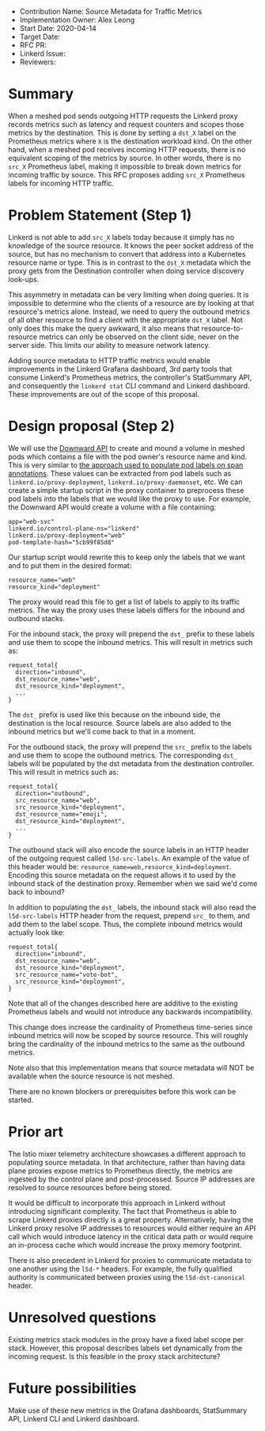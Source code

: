 - Contribution Name: Source Metadata for Traffic Metrics
- Implementation Owner: Alex Leong
- Start Date: 2020-04-14
- Target Date: 
- RFC PR: 
- Linkerd Issue: 
- Reviewers: 

# Summary

[summary]: #summary

When a meshed pod sends outgoing HTTP requests the Linkerd proxy records metrics
such as latency and request counters and scopes those metrics by the
destination.  This is done by setting a `dst_X` label on the Prometheus metrics
where `X` is the destination workload kind.  On the other hand, when a meshed
pod receives incoming HTTP requests, there is no equivalent scoping of the
metrics by source.  In other words, there is no `src_X` Prometheus label, making
it impossible to break down metrics for incoming traffic by source.  This RFC
proposes adding `src_X` Prometheus labels for incoming HTTP traffic.

# Problem Statement (Step 1)

[problem-statement]: #problem-statement

Linkerd is not able to add `src_X` labels today because it simply has no
knowledge of the source resource.  It knows the peer socket address of the
source, but has no mechanism to convert that address into a Kubernetes resource
name or type.  This is in contrast to the `dst_X` metadata which the proxy
gets from the Destination controller when doing service discovery look-ups.

This asymmetry in metadata can be very limiting when doing queries.  It is
impossible to determine who the clients of a resource are by looking at that
resource's metrics alone.  Instead, we need to query the outbound metrics of all
other resource to find a client with the appropriate `dst_X` label.  Not only
does this make the query awkward, it also means that resource-to-resource
metrics can only be observed on the client side, never on the server side.  This
limits our ability to measure network latency.

Adding source metadata to HTTP traffic metrics would enable improvements in the
Linkerd Grafana dashboard, 3rd party tools that consume Linkerd's Prometheus
metrics, the controller's StatSummary API, and consequently the `linkerd stat`
CLI command and Linkerd dashboard.  These improvements are out of the scope of
this proposal.

# Design proposal (Step 2)

[design-proposal]: #design-proposal

We will use the [Downward
API](https://kubernetes.io/docs/tasks/inject-data-application/downward-api-volume-expose-pod-information/#the-downward-api)
to create and mound a volume in meshed pods which contains a file with the pod
owner's resource name and kind.  This is very similar to [the approach used to
populate pod labels on span
annotations](https://github.com/linkerd/linkerd2/pull/4199).  These values can
be extracted from pod labels such as `linkerd.io/proxy-deployment`,
`linkerd.io/proxy-daemonset`, etc.  We can create a simple startup script in the
proxy container to preprocess these pod labels into the labels that we would
like the proxy to use.  For example, the Downward API would create a volume with
a file containing:

```
app="web-svc"
linkerd.io/control-plane-ns="linkerd"
linkerd.io/proxy-deployment="web"
pod-template-hash="5cb99f85d8"
```

Our startup script would rewrite this to keep only the labels that we want and
to put them in the desired format:

```
resource_name="web"
resource_kind="deployment"
```

The proxy would read this file to get a list of labels to apply to its traffic
metrics.  The way the proxy uses these labels differs for the inbound and
outbound stacks.


For the inbound stack, the proxy will prepend the `dst_` prefix to these labels
and use them to scope the inbound metrics.  This will result in metrics such as:

```
request_total{
  direction="inbound",
  dst_resource_name="web",
  dst_resource_kind="deployment",
  ...
}
```

The `dst_` prefix is used like this because on the inbound side, the destination
is the local resource.  Source labels are also added to the inbound metrics but
we'll come back to that in a moment.

For the outbound stack, the proxy will prepend the `src_` prefix to the labels
and use them to scope the outbound metrics.  The corresponding `dst_` labels
will be populated by the dst metadata from the destination controller.  This
will result in metrics such as:

```
request_total{
  direction="outbound",
  src_resource_name="web",
  src_resource_kind="deployment",
  dst_resource_name="emoji",
  dst_resource_kind="deployment",
  ...
}
```

The outbound stack will also encode the source labels in an HTTP header of the
outgoing request called `l5d-src-labels`.  An example of the value of this
header would be: `resource_name=web,resource_kind=deployment`.  Encoding this
source metadata on the request allows it to used by the inbound stack of the
destination proxy.  Remember when we said we'd come back to inbound?

In addition to populating the `dst_` labels, the inbound stack will also read
the `l5d-src-labels` HTTP header from the request, prepend `src_` to them, and
add them to the label scope.  Thus, the complete inbound metrics would actually
look like:


```
request_total{
  direction="inbound",
  dst_resource_name="web",
  dst_resource_kind="deployment",
  src_resource_name="vote-bot",
  src_resource_kind="deployment",
}
```

Note that all of the changes described here are additive to the existing
Prometheus labels and would not introduce any backwards incompatibility.

This change does increase the cardinality of Prometheus time-series since
inbound metrics will now be scoped by source resource.  This will roughly bring
the cardinality of the inbound metrics to the same as the outbound metrics.

Note also that this implementation means that source metadata will NOT be
available when the source resource is not meshed.

There are no known blockers or prerequisites before this work can be started.

# Prior art

[prior-art]: #prior-art

The Istio mixer telemetry architecture showcases a different approach to
populating source metadata.  In that architecture, rather than having data plane
proxies expose metrics to Prometheus directly, the metrics are ingested by the
control plane and post-processed.  Source IP addresses are resolved to source
resources before being stored.

It would be difficult to incorporate this approach in Linkerd without
introducing significant complexity.  The fact that Prometheus is able to scrape
Linkerd proxies directly is a great property.  Alternatively, having the Linkerd
proxy resolve IP addresses to resources would either require an API call which
would introduce latency in the critical data path or would require an in-process
cache which would increase the proxy memory footprint.

There is also precedent in Linkerd for proxies to communicate metadata to one
another using the `l5d-*` headers.  For example, the fully qualified authority
is communicated between proxies using the `l5d-dst-canonical` header.

# Unresolved questions

[unresolved-questions]: #unresolved-questions

Existing metrics stack modules in the proxy have a fixed label scope per stack.
However, this proposal describes labels set dynamically from the incoming
request. Is this feasible in the proxy stack architecture?

# Future possibilities

[future-possibilities]: #future-possibilities

Make use of these new metrics in the Grafana dashboards, StatSummary API, Linkerd
CLI and Linkerd dashboard.
